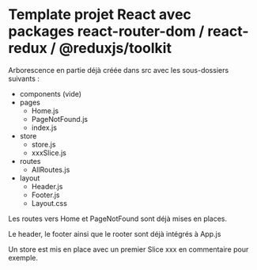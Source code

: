 # Template projet React avec packages react-router-dom / react-redux / @reduxjs/toolkit

Arborescence en partie déjà créée dans src avec les sous-dossiers suivants :

- components
    (vide)
- pages
    + Home.js
    + PageNotFound.js
    + index.js
- store
    + store.js
    + xxxSlice.js
- routes
    + AllRoutes.js
- layout
    + Header.js
    + Footer.js
    + Layout.css

Les routes vers Home et PageNotFound sont déjà mises en places.

Le header, le footer ainsi que le rooter sont déjà intégrés à App.js

Un store est mis en place avec un premier Slice xxx en commentaire pour exemple.

